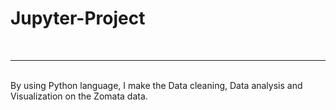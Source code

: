 # Jupyter-Project
<br>
<hr>
<br>
By using Python language, I make the Data cleaning, Data analysis and Visualization on the Zomata data.
